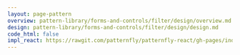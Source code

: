 ```yaml
---
layout: page-pattern
overview: pattern-library/forms-and-controls/filter/design/overview.md
design: pattern-library/forms-and-controls/filter/design/design.md
code_html: false
impl_react: https://rawgit.com/patternfly/patternfly-react/gh-pages/index.html?knob-Right%20aligned=false&selectedKind=Filter&selectedStory=Filter
---
```

